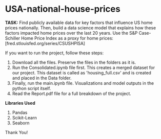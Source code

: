 # USA-national-house-prices
**TASK:** Find publicly available data for key factors that influence US home prices nationally. Then, build a data science model that explains how these factors impacted home prices over the last 20 years.
Use the S&P Case-Schiller Home Price Index as a proxy for home prices: [fred.stlouisfed.org/series/CSUSHPISA]

If you want to run the project, follow these steps:
1) Download all the files. Preserve the files in the folders as it is.
2) Run the Consolidated.ipynb file first. This creates a merged dataset for our project. This dataset is called as 'housing_full.csv' and is created and placed in the Data folder.
3) Finally, run the main.ipynb file. Visualizations and model outputs in the python script itself.
4) Read the Report.pdf file for a full breakdown of the project.


**Libraries Used**
1) Pandas
2) Scikit-Learn
3) Seaborn

Thank You!
